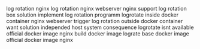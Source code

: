 log rotation nginx log rotation nginx webserver nginx support log rotation box solution implement log rotation programm logrotate inside docker container nginx webserver trigger log rotation outside docker container want solution independed host system consequence logrotate isnt available official docker image nginx build docker image lograte base docker image official docker image nginx